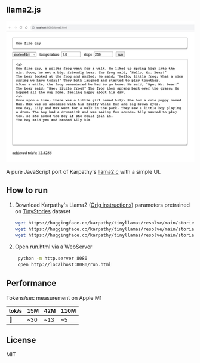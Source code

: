 ## llama2.js

<p align="center">
  <img src="assets/llama2js.jpg" width="800" alt="llama2.js">
</p>

A pure JavaScript port of Karpathy's [llama2.c](https://github.com/karpathy/llama2.c) with a simple UI.

## How to run
1. Download Karpathy's Llama2 ([Orig instructions](https://github.com/karpathy/llama2.c#feel-the-magic)) parameters pretrained on [TinyStories](https://huggingface.co/datasets/roneneldan/TinyStories) dataset 

    ```bash
    wget https://huggingface.co/karpathy/tinyllamas/resolve/main/stories15M.bin
    wget https://huggingface.co/karpathy/tinyllamas/resolve/main/stories42M.bin
    wget https://huggingface.co/karpathy/tinyllamas/resolve/main/stories110M.bin
    ```
2. Open run.html via a WebServer
   
   ```bash
    python -m http.server 8080
    open http://localhost:8080/run.html
    ```

## Performance

Tokens/sec measurement on Apple M1

|    tok/s   | 15M | 42M | 110M |
|-------|-----|-----|-----|
| 🐢 |  ~30|   ~13   | ~5 |


## License
MIT
